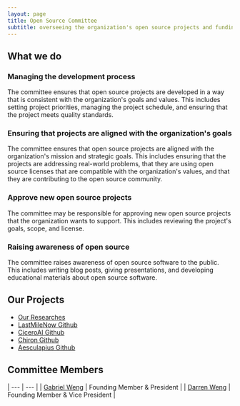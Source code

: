 ```yaml
---
layout: page
title: Open Source Committee
subtitle: overseeing the organization's open source projects and funding public open sources
---
```

## What we do
### Managing the development process
The committee ensures that open source projects are developed in a way that is consistent with the organization's goals and values. This includes setting project priorities, managing the project schedule, and ensuring that the project meets quality standards.

### Ensuring that projects are aligned with the organization's goals
The committee ensures that open source projects are aligned with the organization's mission and strategic goals. This includes ensuring that the projects are addressing real-world problems, that they are using open source licenses that are compatible with the organization's values, and that they are contributing to the open source community.

### Approve new open source projects
The committee may be responsible for approving new open source projects that the organization wants to support. This includes reviewing the project's goals, scope, and license.

### Raising awareness of open source
The committee raises awareness of open source software to the public. This includes writing blog posts, giving presentations, and developing educational materials about open source software.

## Our Projects
- [Our Researches](researches)
- [LastMileNow Github](https://github.com/LastMileNow)
- [CiceroAI Github](https://github.com/gabeweng/cicero)
- [Chiron Github](https://github.com/darrentweng/chiron)
- [Aesculapius Github](https://github.com/gabeweng/aesculapius-backend)


## Committee Members


| --- | --- |
| [Gabriel Weng](https://www.gabrielweng.com)  | Founding Member & President |
| [Darren Weng](https://www.darrenweng.com) | Founding Member & Vice President |
